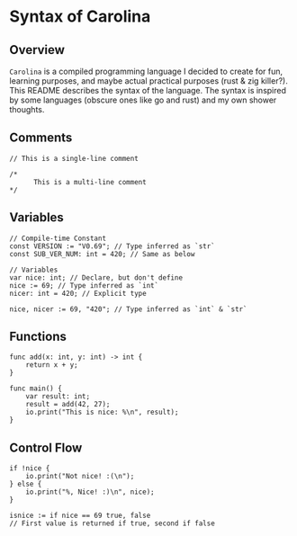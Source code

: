 # Syntax of Carolina

## Overview

`Carolina` is a compiled programming language I decided to create for fun, learning purposes, and maybe actual practical purposes (rust & zig killer?).
This README describes the syntax of the language. The syntax is inspired by some languages (obscure ones like go and rust) and my own shower thoughts.

## Comments
```caro
// This is a single-line comment

/*
      This is a multi-line comment
*/
```

## Variables
```caro
// Compile-time Constant
const VERSION := "V0.69"; // Type inferred as `str`
const SUB_VER_NUM: int = 420; // Same as below

// Variables
var nice: int; // Declare, but don't define
nice := 69; // Type inferred as `int`
nicer: int = 420; // Explicit type

nice, nicer := 69, "420"; // Type inferred as `int` & `str` 
```

## Functions
```
func add(x: int, y: int) -> int {
    return x + y;
}

func main() {
    var result: int;
    result = add(42, 27);
    io.print("This is nice: %\n", result);
}
```

## Control Flow
```caro
if !nice {
    io.print("Not nice! :(\n");
} else {
    io.print("%, Nice! :)\n", nice);
}

isnice := if nice == 69 true, false
// First value is returned if true, second if false
```

